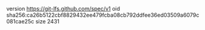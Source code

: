 version https://git-lfs.github.com/spec/v1
oid sha256:ca26b5122cbf8829432ee479fcba08cb792ddfee36ed03509a6079c081cae25c
size 2431
